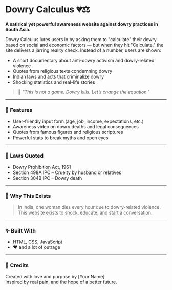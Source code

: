 # Dowry Calculus 💔⚖️

**A satirical yet powerful awareness website against dowry practices in South Asia.**

Dowry Calculus lures users in by asking them to "calculate" their dowry based on social and economic factors — but when they hit "Calculate," the site delivers a jarring reality check. Instead of a number, users are shown:

- A short documentary about anti-dowry activism and dowry-related violence
- Quotes from religious texts condemning dowry
- Indian laws and acts that criminalize dowry
- Shocking statistics and real-life stories

> 💬 *"This is not a game. Dowry kills. Let’s change the equation."*

---

### 🚀 Features

- User-friendly input form (age, job, income, expectations, etc.)
- Awareness video on dowry deaths and legal consequences
- Quotes from famous figures and religious scriptures
- Powerful stats to break myths and open eyes

---

### 📜 Laws Quoted
- Dowry Prohibition Act, 1961
- Section 498A IPC – Cruelty by husband or relatives
- Section 304B IPC – Dowry death

---

### 🛑 Why This Exists

> In India, one woman dies every hour due to dowry-related violence.  
> This website exists to shock, educate, and start a conversation.

---

### ✨ Built With

- HTML, CSS, JavaScript
- ❤️ and a lot of outrage

---

### 🙌 Credits

Created with love and purpose by [Your Name]  
Inspired by real pain, and the hope of a better future.

